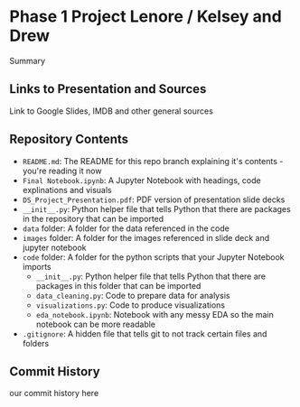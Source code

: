 # Phase 1 Project Lenore / Kelsey and Drew

Summary

## Links to Presentation and Sources

Link to Google Slides, IMDB and other general sources

## Repository Contents

- `README.md`: The README for this repo branch explaining it's contents - you're reading it now
- `Final Notebook.ipynb`: A Jupyter Notebook with headings, code explinations and visuals
- `DS_Project_Presentation.pdf`: PDF version of presentation slide decks
- `__init__.py`: Python helper file that tells Python that there are packages in the repository that can be imported
- `data` folder: A folder for the data referenced in the code
- `images` folder: A folder for the images referenced in slide deck and jupyter notebook
- `code` folder: A folder for the python scripts that your Jupyter Notebook imports
  - `__init__.py`: Python helper file that tells Python that there are packages in this folder that can be imported
  - `data_cleaning.py`: Code to prepare data for analysis
  - `visualizations.py`: Code to produce visualizations
  - `eda_notebook.ipynb`: Notebook with any messy EDA so the main notebook can be more readable
- `.gitignore`: A hidden file that tells git to not track certain files and folders

## Commit History

our commit history here